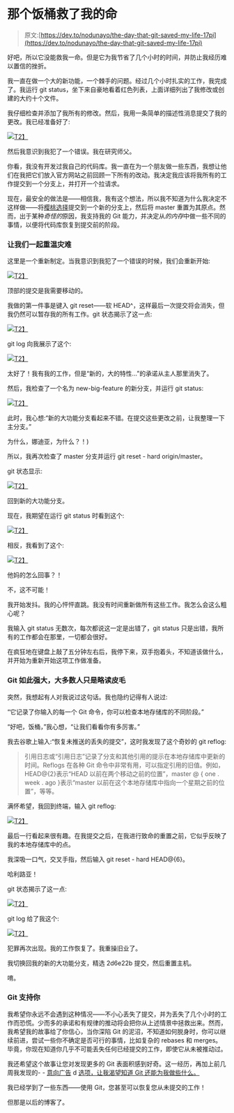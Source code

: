 # 那个饭桶救了我的命

> 原文:[https://dev.to/nodunayo/the-day-that-git-saved-my-life-17pi](https://dev.to/nodunayo/the-day-that-git-saved-my-life-17pi)

好吧，所以它没能救我一命。但是它为我节省了几个小时的时间，并防止我经历难以置信的挫折。

我一直在做一个大的新功能，一个棘手的问题。经过几个小时扎实的工作，我完成了。我运行 git status，坐下来自豪地看着红色列表，上面详细列出了我修改或创建的大约十个文件。

我仔细检查并添加了我所有的修改。然后，我用一条简单的描述性消息提交了我的更改。我已经准备好了:

[![](../Images/be526d68615fd62f5d9adf2a7a60f7f6.png)T2】](https://cdn-images-1.medium.com/max/1000/0*ZW3ipN58OKzZmBkn)

然后我意识到我犯了一个错误。我在研究师父。

你看，我没有开发过我自己的代码库。我一直在为一个朋友做一些东西，我想让他们在我把它们放入官方网站之前回顾一下所有的改动。我决定我应该将我所有的工作提交到一个分支上，并打开一个拉请求。

现在，最安全的做法是——相信我，我有这个想法，所以我不知道为什么我决定不这样做——将[樱桃选择](https://git-scm.com/docs/git-cherry-pick)提交到一个新的分支上，然后将 master 重置为其原点。然而，出于某种*奇怪的*原因，我支持我的 Git 能力，并决定从*的内存*中做一些不同的事情，以便将代码库恢复到提交前的阶段。

### [](#lets-relive-the-disaster-together)让我们一起重温灾难

这里是一个重新制定。当我意识到我犯了一个错误的时候，我们会重新开始:

[![](../Images/b6d50e02735f5fdbebe7cf72b25a9df5.png)T2】](https://cdn-images-1.medium.com/max/1000/0*7Ohlz-SEIWpOHcE8)

顶部的提交是我需要移动的。

我做的第一件事是键入 git reset——软 HEAD^，这样最后一次提交将会消失，但我仍然可以暂存我的所有工作。git 状态揭示了这一点:

[![](../Images/0aa36f0348c1d5982ae5622c3cf745cd.png)T2】](https://cdn-images-1.medium.com/max/1000/0*VlNsfGbIL9gp6q1O)

git log 向我展示了这个:

[![](../Images/93c122c0dec86e656e5b21930b3a22cf.png)T2】](https://cdn-images-1.medium.com/max/1000/0*CXZ4B2zVy8Yt4ABE)

太好了！我有我的工作，但是“新的，大的特性…”的承诺从主人那里消失了。

然后，我检查了一个名为 new-big-feature 的新分支，并运行 git status:

[![](../Images/e67b822e5e66973858f789b99aeff030.png)T2】](https://cdn-images-1.medium.com/max/1000/0*_Qt9mpWcByzykMK4)

此时，我心想:“新的大功能分支看起来不错。在提交这些更改之前，让我整理一下主分支。”

为什么，娜迪亚，为什么？！)

所以，我再次检查了 master 分支并运行 git reset - hard origin/master。

git 状态显示:

[![](../Images/98b47dbcc397e2e785628535a4463b99.png)T2】](https://cdn-images-1.medium.com/max/1000/0*ShvwNiUp1S9oEUUT)

回到新的大功能分支。

现在，我期望在运行 git status 时看到这个:

[![](../Images/b2c1f3ffd5f41e723bc6bbbef3b3ed97.png)T2】](https://cdn-images-1.medium.com/max/1000/0*zzsC5I8CRMrA-MoT)

相反，我看到了这个:

[![](../Images/23e7201ddda203b1fc298db90cb1ff22.png)T2】](https://cdn-images-1.medium.com/max/864/0*_ow9UBqOMhE165uJ)

他妈的怎么回事？！

不，这不可能！

我开始发抖。我的心怦怦直跳。我没有时间重新做所有这些工作。我怎么会这么粗心呢？

我输入 git status 无数次，每次都说这一定是出错了，git status 只是出错，我所有的工作都会在那里，一切都会很好。

在疯狂地在键盘上敲了五分钟左右后，我停下来，双手抱着头，不知道该做什么，并开始为重新开始这项工作做准备。

### [](#git-is-so-powerful-most-people-only-skim-the-surface)Git 如此强大，大多数人只是略读皮毛

突然，我想起有人对我说过这句话。我也隐约记得有人说过:

“它记录了你输入的每一个 Git 命令，你可以检查本地存储库的不同阶段。”

“好吧，饭桶，”我心想，“让我们看看你有多厉害。”

我去谷歌上输入:“恢复未推送的丢失的提交”，这时我发现了这个奇妙的 git reflog:

> 引用日志或“引用日志”记录了分支和其他引用的提示在本地存储库中更新的时间。Reflogs 在各种 Git 命令中非常有用，可以指定引用的旧值。例如，HEAD@{2}表示“HEAD 以前在两个移动之前的位置”，master @ { one . week . ago }表示“master 以前在这个本地存储库中指向一个星期之前的位置”，等等。

满怀希望，我回到终端，输入 git reflog:

[![](../Images/0d7f9e35d70ea772b5d57959ccac52ff.png)T2】](https://cdn-images-1.medium.com/max/1000/0*_mDfaU9t224Z4AaL)

最后一行看起来很有趣。在我提交之后，在我进行致命的重置之前，它似乎反映了我的本地存储库中的点。

我深吸一口气，交叉手指，然后输入 git reset - hard HEAD@{6}。

哈利路亚！

git 状态揭示了这一点:

[![](../Images/020a75004b45a7d1909cdbc58c97a8bc.png)T2】](https://cdn-images-1.medium.com/max/1000/0*-1edpHQzvOUx_tmx)

git log 给了我这个:

[![](../Images/841532d3b73277d42415648a18881e32.png)T2】](https://cdn-images-1.medium.com/max/1000/0*4wZi1SMGkkZ4WMDY)

犯罪再次出现。我的工作恢复了。我重操旧业了。

我切换回我的新的大功能分支，精选 2d6e22b 提交，然后重置主机。

唷。

### [](#git-has-your-back)Git 支持你

我希望你永远不会遇到这种情况——不小心丢失了提交，并为丢失了几个小时的工作而恐慌。少而多的承诺和有规律的推动将会把你从上述情景中拯救出来。然而，我希望我的故事给了你信心，当你深陷 Git 的泥沼，不知道如何脱身时，你可以继续前进，尝试一些你不确定是否可行的事情，比如复杂的 rebases 和 merges。毕竟，你现在知道你几乎不可能丢失任何已经提交的工作，即使它从未被推动过。

我还希望这个故事让您对发现更多的 Git 表面积感到好奇。这一经历，再加上前几周我发现的- - [意向广告](https://dev.to/nodunayo/tell-git-your-intentions-414e-temp-slug-8483294) d [选项，让我渴望知道 Git 还能为我做些什么。](https://dev.to/nodunayo/tell-git-your-intentions-414e-temp-slug-8483294)

我已经学到了一些东西——使用 Git，您甚至可以恢复您从未提交的工作！

但那是以后的博客了。